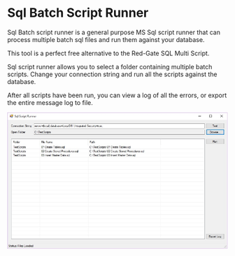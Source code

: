 # Sql Batch Script Runner
Sql Batch script runner is a general purpose MS Sql script runner that can process multiple batch sql files and run them against your database.

This tool is a perfect free alternative to the Red-Gate SQL Multi Script.

Sql script runner allows you to select a folder containing multiple batch scripts. Change your connection string and run all the scripts against the database.

After all scripts have been run, you can view a log of all the errors, or export the entire message log to file.

![](https://github.com/TechnoDezi/SqlBatchScriptRunner/blob/master/Screenshots/SqlBatchScriptRunner.jpg?raw=true)